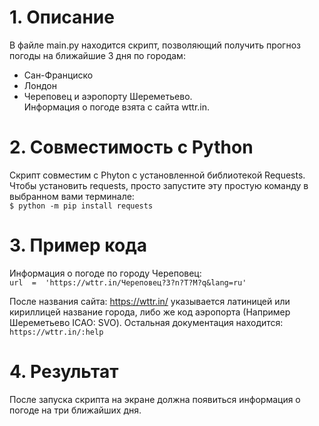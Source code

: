 # 1. Описание

В файле main.py находится скрипт, позволяющий получить прогноз погоды на ближайшие 3 дня по городам:
* Сан-Франциско
*  Лондон
*  Череповец
и аэропорту Шереметьево.  <br/>
Информация о погоде взята с сайта wttr.in. 

# 2. Совместимость с Python

Скрипт совместим с Phyton с установленной библиотекой Requests. 
Чтобы установить requests, просто запустите эту простую команду в выбранном вами терминале: <br/>
`$ python -m pip install requests`

# 3. Пример кода
Информация о погоде по городу Череповец: <br/>
`url  =  'https://wttr.in/Череповец?3?n?T?M?q&lang=ru'`

После названия сайта: https://wttr.in/ указывается латиницей или кириллицей название города, либо же код аэропорта (Например Шереметьево ICAO: SVO). Остальная документация находится: <br/>
`https://wttr.in/:help`
 

# 4. Результат
После запуска скрипта на экране должна появиться информация о погоде на три ближайших дня.
